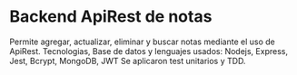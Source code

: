 # Backend ApiRest de notas
Permite agregar, actualizar, eliminar y buscar notas mediante el uso de ApiRest.
Tecnologias, Base de datos y lenguajes usados: Nodejs, Express, Jest, Bcrypt, MongoDB, JWT Se aplicaron test unitarios y TDD.
